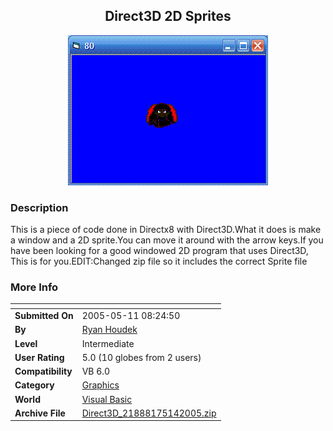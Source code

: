 ﻿<div align="center">

## Direct3D 2D Sprites

<img src="PIC2005511214993514.GIF">
</div>

### Description

This is a piece of code done in Directx8 with Direct3D.What it does is make a window and a 2D sprite.You can move it around with the arrow keys.If you have been looking for a good windowed 2D program that uses Direct3D, This is for you.EDIT:Changed zip file so it includes the correct Sprite file
 
### More Info
 


<span>             |<span>
---                |---
**Submitted On**   |2005-05-11 08:24:50
**By**             |[Ryan Houdek](https://github.com/Planet-Source-Code/PSCIndex/blob/master/ByAuthor/ryan-houdek.md)
**Level**          |Intermediate
**User Rating**    |5.0 (10 globes from 2 users)
**Compatibility**  |VB 6\.0
**Category**       |[Graphics](https://github.com/Planet-Source-Code/PSCIndex/blob/master/ByCategory/graphics__1-46.md)
**World**          |[Visual Basic](https://github.com/Planet-Source-Code/PSCIndex/blob/master/ByWorld/visual-basic.md)
**Archive File**   |[Direct3D\_21888175142005\.zip](https://github.com/Planet-Source-Code/ryan-houdek-direct3d-2d-sprites__1-60486/archive/master.zip)








